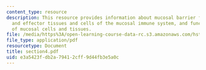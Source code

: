 ```yaml
---
content_type: resource
description: This resource provides information about mucosal barrier function, inductive
  and effector tissues and cells of the mucosal immune system, and functional characteristics
  of mucosal cells and tissues.
file: /media/https%3A/open-learning-course-data-rc.s3.amazonaws.com/hst-121-gastroenterology-fall-2005/e3a5423fdb2a79412cff9d44fb3e5a0c_section4.pdf
file_type: application/pdf
resourcetype: Document
title: section4.pdf
uid: e3a5423f-db2a-7941-2cff-9d44fb3e5a0c
---
```


